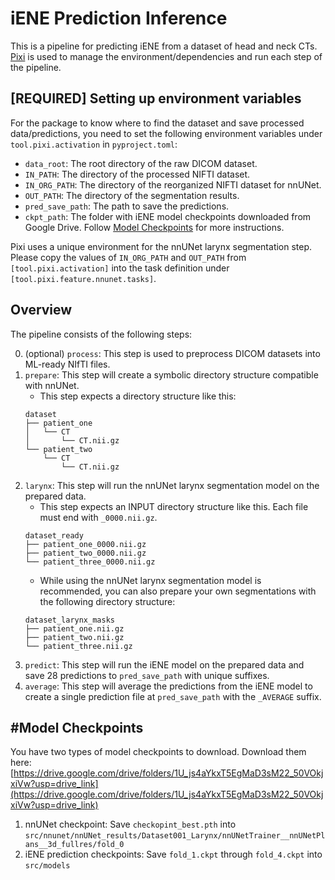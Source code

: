 # iENE Prediction Inference
This is a pipeline for predicting iENE from a dataset of head and neck CTs. 
[Pixi](https://pixi.sh/latest) is used to manage the environment/dependencies and run each step of the pipeline.

## [REQUIRED] Setting up environment variables
For the package to know where to find the dataset and save processed data/predictions, you need to set the following environment variables under `tool.pixi.activation` in `pyproject.toml`:

* `data_root`: The root directory of the raw DICOM dataset.
* `IN_PATH`: The directory of the processed NIFTI dataset.
* `IN_ORG_PATH`: The directory of the reorganized NIFTI dataset for nnUNet.
* `OUT_PATH`: The directory of the segmentation results.
* `pred_save_path`: The path to save the predictions.
* `ckpt_path`: The folder with iENE model checkpoints downloaded from Google Drive. Follow [Model Checkpoints](#model-checkpoints) for more instructions.

Pixi uses a unique environment for the nnUNet larynx segmentation step. Please copy the values of `IN_ORG_PATH` and `OUT_PATH` from `[tool.pixi.activation]` into the task definition under `[tool.pixi.feature.nnunet.tasks]`.  

## Overview
The pipeline consists of the following steps:

0. (optional) `process`: This step is used to preprocess DICOM datasets into ML-ready NIfTI files.
1. `prepare`: This step will create a symbolic directory structure compatible with nnUNet.
   * This step expects a directory structure like this:
   ```
   dataset
   ├── patient_one
   │   └── CT
   │       └── CT.nii.gz
   └── patient_two
       └── CT
           └── CT.nii.gz
   ```
2. `larynx`: This step will run the nnUNet larynx segmentation model on the prepared data.
   * This step expects an INPUT directory structure like this. Each file must end with `_0000.nii.gz`.
   ```
   dataset_ready
   ├── patient_one_0000.nii.gz
   ├── patient_two_0000.nii.gz
   └── patient_three_0000.nii.gz
   ```
   * While using the nnUNet larynx segmentation model is recommended, you can also prepare your own segmentations with the following directory structure:
   ```
   dataset_larynx_masks
   ├── patient_one.nii.gz
   ├── patient_two.nii.gz
   └── patient_three.nii.gz
   ```
3. `predict`: This step will run the iENE model on the prepared data and save 28 predictions to `pred_save_path` with unique suffixes.
4. `average`: This step will average the predictions from the iENE model to create a single prediction file at `pred_save_path` with the `_AVERAGE` suffix.

## #Model Checkpoints
You have two types of model checkpoints to download. Download them here: [https://drive.google.com/drive/folders/1U_js4aYkxT5EgMaD3sM22_50VOkjxiVw?usp=drive_link](https://drive.google.com/drive/folders/1U_js4aYkxT5EgMaD3sM22_50VOkjxiVw?usp=drive_link)
1. nnUNet checkpoint: Save `checkopint_best.pth` into `src/nnunet/nnUNet_results/Dataset001_Larynx/nnUNetTrainer__nnUNetPlans__3d_fullres/fold_0`
2. iENE prediction checkpoints: Save `fold_1.ckpt` through `fold_4.ckpt` into `src/models`